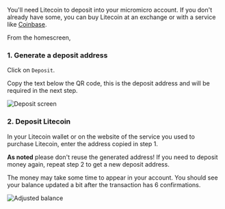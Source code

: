 <!-- Deposit money -->

You'll need Litecoin to deposit into your micromicro account. If you don't already have some, you can buy Litecoin at an exchange or with a service like [Coinbase]().

From the homescreen,

### 1. Generate a deposit address

Click on `Deposit`.

Copy the text below the QR code, this is the deposit address and will be required in the next step.

![Deposit screen](getting_started_deposit.jpg)

### 2. Deposit Litecoin

In your Litecoin wallet or on the website of the service you used to purchase Litecoin, enter the address copied in step 1.

**As noted** please don't reuse the generated address!  If you need to deposit money again, repeat step 2 to get a new deposit address.

The money may take some time to appear in your account.  You should see your balance updated a bit after the transaction has 6 confirmations.

![Adjusted balance](getting_started_balance.jpg)